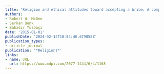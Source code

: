 ```yaml
---
title: 'Religion and ethical attitudes toward accepting a bribe: A comparative study'
authors:
- Robert W. McGee
- Serkan Benk
- Bahadır Yüzbaşı
date: '2015-01-01'
publishDate: '2024-02-14T10:54:40.679858Z'
publication_types:
- article-journal
publication: '*Religions*'
links:
- name: URL
  url: https://www.mdpi.com/2077-1444/6/4/1168
---
```


